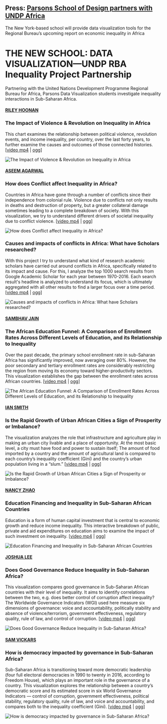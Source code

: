 ## Press: [Parsons School of Design partners with UNDP Africa](http://www.africa.undp.org/content/rba/en/home/presscenter/articles/2016/11/21/parsons-school-of-design-partners-with-undp-africa-/)

The New York-based school will provide data visualization tools for the Regional Bureau’s upcoming report on economic inequality in Africa


# THE NEW SCHOOL: DATA VISUALIZATION—UNDP RBA Inequality Project Partnership

Partnering with the United Nations Development Programme Regional Bureau for Africa, Parsons Data Visualization students investigate inequality interactions in Sub-Saharan Africa.


#### [RILEY HOONAN](https://github.com/rhoon/major-studio-1/blob/master/README.md)

### The Impact of Violence & Revolution on Inequality in Africa

This chart examines the relationship between political violence, revolution events, and income inequality, per country, over the last forty years, to further examine the causes and outcomes of those connected histories. [[video mp4](https://github.com/visualizedata/undp-inequality/raw/master/media/video/riley-hoonan-major-studio-1.mp4) | [ogg](https://github.com/visualizedata/undp-inequality/raw/master/media/video/riley-hoonan-major-studio-1.ogv)]

![The Impact of Violence & Revolution on Inequality in Africa](media/gif/riley-hoonan-major-studio-1.gif)


#### [ASEEM AGARWAL](https://github.com/agaase/major-studio-1/tree/master/undp)

### How does Conflict affect Inequality in Africa?

Countries in Africa have gone through a number of conflicts since their independence from colonial rule. Violence due to conflicts not only results in deaths and destruction of property, but a greater collateral damage sometimes leading to a complete breakdown of society. With this visualization, we try to understand different drivers of societal inequality due to conflict violence. [[video mp4](https://github.com/visualizedata/undp-inequality/raw/master/media/video/aseem-agarwal-major-studio-1-quantitative.mp4) | [ogg](https://github.com/visualizedata/undp-inequality/raw/master/media/video/aseem-agarwal-major-studio-1-quantitative.ogv)]

![How does Conflict affect Inequality in Africa?](media/gif/aseem-agarwal-major-studio-1-quantitative.gif)

### Causes and impacts of conflicts in Africa: What have Scholars researched?

With this project I try to understand what kind of research academic scholars have carried out around conflicts in Africa, specifically related to its impact and cause. For this, I analyze the top 1000 search results from Google Academic Scholar for each year between 1970-2016. Each search result's headline is analyzed to understand its focus, which is ultimately aggregated with all other results to find a larger focus over a time period. [[video mp4](https://github.com/visualizedata/undp-inequality/raw/master/media/video/aseem-agarwal-major-studio-1-qualitative.mp4) | [ogg](https://github.com/visualizedata/undp-inequality/raw/master/media/video/aseem-agarwal-major-studio-1-qualitative.ogv)]


![Causes and impacts of conflicts in Africa: What have Scholars researched?](media/gif/aseem-agarwal-major-studio-1-qualitative.gif)


#### [SAMBHAV JAIN](https://github.com/jainsambhav91/major-studio-1/blob/master/README.md)

### The African Education Funnel: A Comparison of Enrollment Rates Across Different Levels of Education, and its Relationship to Inequality

Over the past decade, the primary school enrollment rate in sub-Saharan Africa has significantly improved, now averaging over 80%. However, the poor secondary and tertiary enrollment rates are considerably restricting the region from moving its economy toward higher-productivity sectors. This visualization establishes the gap between the enrollment rates across African countries. [[video mp4](https://github.com/visualizedata/undp-inequality/raw/master/media/video/sambhav-jain-major-studio-1.mp4) | [ogg](https://github.com/visualizedata/undp-inequality/raw/master/media/video/sambhav-jain-major-studio-1.ogv)]

![The African Education Funnel: A Comparison of Enrollment Rates Across Different Levels of Education, and its Relationship to Inequality](media/gif/sambhav-jain-major-studio-1.gif)


#### [IAN SMITH](https://github.com/Ianssmith/major-studio-1/blob/master/README.md)

### Is the Rapid Growth of Urban African Cities a Sign of Prosperity or Imbalance?

The visualization analyzes the role that infrastructure and agriculture play in making an urban city livable and a place of opportunity. At the most basic level, a city must have food and power to sustain itself; The amount of food imported by a country and the amount of agricultural land is compared to each country’s inequality coefficient (Gini) and the country’s urban population living in a “slum.” [[video mp4](https://github.com/visualizedata/undp-inequality/raw/master/media/video/ian-smith-major-studio-1.mp4) | [ogg](https://github.com/visualizedata/undp-inequality/raw/master/media/video/ian-smith-major-studio-1.ogv)]

![Is the Rapid Growth of Urban African Cities a Sign of Prosperity or Imbalance?](media/gif/ian-smith-major-studio-1.gif)


#### [NANCY ZHAO](https://github.com/nancyzhao888/major-studio-1/blob/master/README.md)

### Education Financing and Inequality in Sub-Saharan African Countries

Education is a form of human capital investment that is central to economic growth and reduce income inequality. This interactive breakdown of public, private and aid expenditures on education aims to examine the impact of such investment on inequality. [[video mp4](https://github.com/visualizedata/undp-inequality/raw/master/media/video/nan-zhao-major-studio-1.mp4) | [ogg](https://github.com/visualizedata/undp-inequality/raw/master/media/video/nan-zhao-major-studio-1.ogv)]

![Education Financing and Inequality in Sub-Saharan African Countries](media/gif/nan-zhao-major-studio-1.gif)


#### [JOSHUA LEE](https://github.com/neuralism/major-studio-1/blob/master/README.md)

### Does Good Governance Reduce Inequality in Sub-Saharan Africa?

This visualization compares good governance in Sub-Saharan African countries with their level of inequality. It aims to identify correlations between the two, e.g. does better control of corruption affect inequality? The Worldwide Governance Indicators (WGI) used here measure six dimensions of governance: voice and accountability, politically stability and absence of violence/terrorism, government effectiveness, regulatory quality, rule of law, and control of corruption. [[video mp4](https://github.com/visualizedata/undp-inequality/raw/master/media/video/joshua-lee-major-studio-1.mp4) | [ogg](https://github.com/visualizedata/undp-inequality/raw/master/media/video/joshua-lee-major-studio-1.ogv)]

![Does Good Governance Reduce Inequality in Sub-Saharan Africa?](media/gif/joshua-lee-major-studio-1.gif)


#### [SAM VICKARS](https://github.com/svickars/major-studio-1/blob/master/README.md)

### How is democracy impacted by governance in Sub-Saharan Africa?

Sub-Saharan Africa is transitioning toward more democratic leadership (four full electoral democracies in 1990 to twenty in 2016, according to Freedom House), which plays an important role in the governance of a country. This visualization explores the relationship between a country’s democratic score and its estimated score in six World Governance Indicators — control of corruption, government effectiveness, political stability, regulatory quality, rule of law, and voice and accountability, and compares both to the inequality coefficient (Gini). [[video mp4](https://github.com/visualizedata/undp-inequality/raw/master/media/video/sam-vickars-major-studio-1.mp4) | [ogg](https://github.com/visualizedata/undp-inequality/raw/master/media/video/sam-vickars-major-studio-1.ogv)]

![How is democracy impacted by governance in Sub-Saharan Africa?](media/gif/sam-vickars-major-studio-1.gif)
